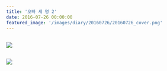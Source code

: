 ```yaml
---
title: '오빠 세 명 2'
date: 2016-07-26 00:00:00
featured_image: '/images/diary/20160726/20160726_cover.png'
---
```



![]({{site.baseurl}}/images/diary/20160726/mongol_2_contents_1.png)
---

![]({{site.baseurl}}/images/diary/20160726/mongol_2_contents_2.png)
---
